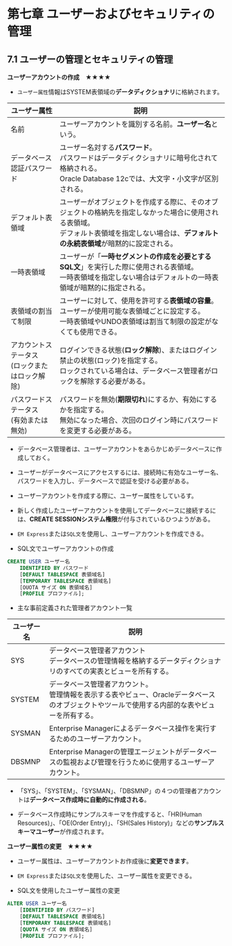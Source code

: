 # 第七章 ユーザーおよびセキュリティの管理

## 7.1 ユーザーの管理とセキュリティの管理

**ユーザーアカウントの作成　★★★★**

- ```ユーザー属性```情報はSYSTEM表領域の**データディクショナリ**に格納されます。

|ユーザー属性 |説明 |
|---- |---- |
|名前 |ユーザーアカウントを識別する名前。**ユーザー名**という。 |
|データベース認証パスワード |ユーザー名対する**パスワード**。<br>パスワードはデータディクショナリに暗号化されて格納される。<br>Oracle Database 12cでは、大文字・小文字が区別される。 |
|デフォルト表領域 |ユーザーがオブジェクトを作成する際に、そのオブジェクトの格納先を指定しなかった場合に使用される表領域。<br>デフォルト表領域を指定しない場合は、**デフォルトの永続表領域**が暗黙的に設定される。 |
|一時表領域 |ユーザーが「**一時セグメントの作成を必要とするSQL文**」を実行した際に使用される表領域。<br>一時表領域を指定しない場合はデフォルトの一時表領域が暗黙的に指定される。 |
|表領域の割当て制限 |ユーザーに対して、使用を許可する**表領域の容量**。<br>ユーザーが使用可能な表領域ごとに設定する。<br>一時表領域やUNDO表領域は割当て制限の設定がなくても使用できる。 |
|アカウントステータス<br>(ロックまたはロック解除) |ログインできる状態(**ロック解除**)、またはログイン禁止の状態(ロック)を指定する。<br>ロックされている場合は、データベース管理者がロックを解除する必要がある。 |
|パスワードステータス<br>(有効または無効) |パスワードを無効(**期限切れ**)にするか、有効にするかを指定する。<br>無効になった場合、次回のログイン時にパスワードを変更する必要がある。 |

- データベース管理者は、ユーザーアカウントをあらかじめデータベースに作成しておく。

- ユーザーがデータベースにアクセスするには、接続時に有効なユーザー名、パスワードを入力し、データベースで認証を受ける必要がある。

- ユーザーアカウントを作成する際に、ユーザー属性をしているす。

- 新しく作成したユーザーアカウントを使用してデータベースに接続するには、**CREATE SESSIONシステム権限**が付与されているひつようがある。

- ```EM Express```または```SQL文```を使用し、ユーザーアカウントを作成できる。

- SQL文でユーザーアカウントの作成

```SQL
CREATE USER ユーザー名
    IDENTIFIED BY パスワード
    [DEFAULT TABLESPACE 表領域名]
    [TEMPORARY TABLESPACE 表領域名]
    [OUOTA サイズ ON 表領域名]
    [PROFILE プロファイル];
```

- 主な事前定義された管理者アカウント一覧

|ユーザー名 |説明 |
|---- |---- |
|SYS |データベース管理者アカウント<br>データベースの管理情報を格納するデータディクショナリのすべての実表とビューを所有する。 |
|SYSTEM |データベース管理者アカウント。<br>管理情報を表示する表やビュー、Oracleデータベースのオブジェクトやツールで使用する内部的な表やビューを所有する。 |
|SYSMAN |Enterprise Managerによるデータベース操作を実行するためのユーザーアカウント。 |
|DBSMNP |Enterprise Managerの管理エージェントがデータベースの監視および管理を行うために使用するユーザーアカウント。 |

- 「SYS」、「SYSTEM」、「SYSMAN」、「DBSMNP」の４つの管理者アカウントは**データベース作成時に自動的に作成される**。

- データベース作成時にサンプルスキーマを作成すると、「HR(Human Resources)」、「OE(Order Entry)」、「SH(Sales History)」などの**サンプルスキーマユーザー**が作成されます。

**ユーザー属性の変更　★★★★**

- ユーザー属性は、ユーザーアカウントお作成後に**変更できます**。

- ```EM Express```または```SQL文```を使用した、ユーザー属性を変更できる。

- SQL文を使用したユーザー属性の変更

```SQL
ALTER USER ユーザー名
    [IDENTIFIED BY パスワード]
    [DEFAULT TABLESPACE 表領域名]
    [TEMPORARY TABLESPACE 表領域名]
    [QUOTA サイズ ON 表領域名]
    [PROFILE プロファイル];
```










